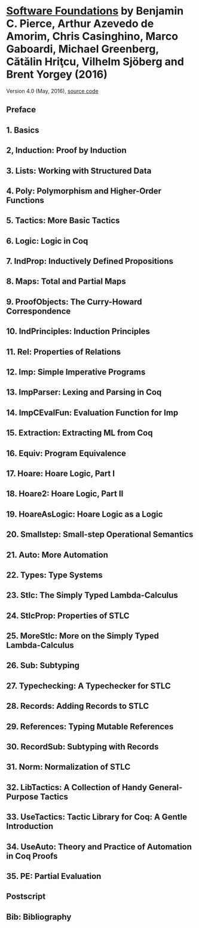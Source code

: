 # [Software Foundations][homepage] by Benjamin C. Pierce, Arthur Azevedo de Amorim, Chris Casinghino, Marco Gaboardi, Michael Greenberg, Cătălin Hriţcu, Vilhelm Sjöberg and Brent Yorgey (2016)

Version 4.0 (May, 2016), [source code][source_code]

[homepage]: https://www.cis.upenn.edu/~bcpierce/sf/current/index.html
[source_code]: https://www.cis.upenn.edu/~bcpierce/sf/current/sf.tgz

## Preface

## 1. Basics

## 2, Induction: Proof by Induction

## 3. Lists: Working with Structured Data

## 4. Poly: Polymorphism and Higher-Order Functions

## 5. Tactics: More Basic Tactics

## 6. Logic: Logic in Coq

## 7. IndProp: Inductively Defined Propositions

## 8. Maps: Total and Partial Maps

## 9. ProofObjects: The Curry-Howard Correspondence

## 10. IndPrinciples: Induction Principles

## 11. Rel: Properties of Relations

## 12. Imp: Simple Imperative Programs

## 13. ImpParser: Lexing and Parsing in Coq

## 14. ImpCEvalFun: Evaluation Function for Imp

## 15. Extraction: Extracting ML from Coq

## 16. Equiv: Program Equivalence

## 17. Hoare: Hoare Logic, Part I

## 18. Hoare2: Hoare Logic, Part II

## 19. HoareAsLogic: Hoare Logic as a Logic

## 20. Smallstep: Small-step Operational Semantics

## 21. Auto: More Automation

## 22. Types: Type Systems

## 23. Stlc: The Simply Typed Lambda-Calculus

## 24. StlcProp: Properties of STLC

## 25. MoreStlc: More on the Simply Typed Lambda-Calculus

## 26. Sub: Subtyping

## 27. Typechecking: A Typechecker for STLC

## 28. Records: Adding Records to STLC

## 29. References: Typing Mutable References

## 30. RecordSub: Subtyping with Records

## 31. Norm: Normalization of STLC

## 32. LibTactics: A Collection of Handy General-Purpose Tactics

## 33. UseTactics: Tactic Library for Coq: A Gentle Introduction

## 34. UseAuto: Theory and Practice of Automation in Coq Proofs

## 35. PE: Partial Evaluation

## Postscript

## Bib: Bibliography

